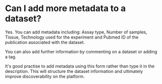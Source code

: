 # Can I add more metadata to a dataset?

Yes. You can add metadata including: Assay type, Number of samples, Tissue, Technology used for the experiment and Pubmed ID of the publication associated with the dataset.

You can also add further information by commenting on a dataset or adding a tag.

It's good practise to add metadata using this form rather than type it in the description. This will structure the dataset information and ultimately improve discoverability on the platform.

